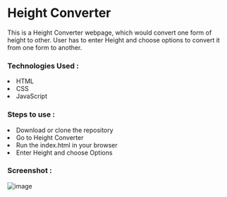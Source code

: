 # Height Converter 
This is a Height Converter webpage, which would convert one form of height to other. User has to enter Height and choose options to convert it from one form to another.  

### Technologies Used : 
<li>HTML</li>
<li>CSS</li>
<li>JavaScript</li>

### Steps to use : 
<li>Download or clone the repository</li>
<li>Go to Height Converter</li>
<li>Run the index.html in your browser</li>
<li>Enter Height and choose Options</li>

### Screenshot : 
![image](https://user-images.githubusercontent.com/79015420/138023561-581eb190-430e-48d9-87e0-4ed4cb31a7f0.png)
